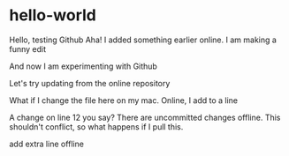 # hello-world
Hello, testing Github
Aha! I added something earlier online.
I am making a funny edit

And now I am experimenting with Github

Let's try updating from the online repository

What if I change the file here on my mac. Online, I add to a line

A change on line 12 you say? There are uncommitted changes offline. This shouldn't conflict, so what happens if I pull this.

add extra line offline
